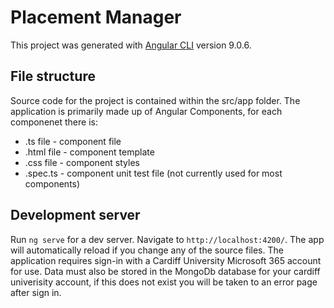 # Placement Manager

This project was generated with [Angular CLI](https://github.com/angular/angular-cli) version 9.0.6.

## File structure

Source code for the project is contained within the src/app folder.
The application is primarily made up of Angular Components, for each componenet there is:
 - .ts file - component file
 - .html file - component template
 - .css file - component styles
 - .spec.ts - component unit test file (not currently used for most components)

## Development server

Run `ng serve` for a dev server. Navigate to `http://localhost:4200/`. The app will automatically reload if you change any of the source files.
The application requires sign-in with a Cardiff University Microsoft 365 account for use.
Data must also be stored in the MongoDb database for your cardiff univerisity account, if this does not exist you will be taken to an error page after sign in.

